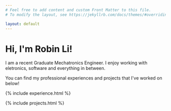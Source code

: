 ```yaml
---
# Feel free to add content and custom Front Matter to this file.
# To modify the layout, see https://jekyllrb.com/docs/themes/#overriding-theme-defaults

layout: default
---
```


# Hi, I'm Robin Li!

I am a recent Graduate Mechatronics Engineer. I enjoy working with eletronics, software and everything in between.

You can find my professional experiences and projects that I've worked on below!

{% include experience.html %}


{% include projects.html %}